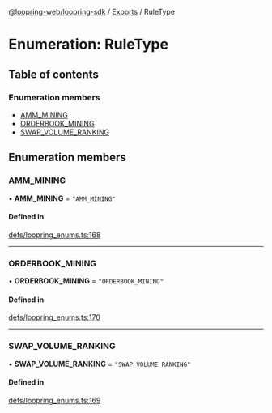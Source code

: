 [@loopring-web/loopring-sdk](../README.md) / [Exports](../modules.md) / RuleType

# Enumeration: RuleType

## Table of contents

### Enumeration members

- [AMM\_MINING](RuleType.md#amm_mining)
- [ORDERBOOK\_MINING](RuleType.md#orderbook_mining)
- [SWAP\_VOLUME\_RANKING](RuleType.md#swap_volume_ranking)

## Enumeration members

### AMM\_MINING

• **AMM\_MINING** = `"AMM_MINING"`

#### Defined in

[defs/loopring_enums.ts:168](https://github.com/Loopring/loopring_sdk/blob/1b21a8d/src/defs/loopring_enums.ts#L168)

___

### ORDERBOOK\_MINING

• **ORDERBOOK\_MINING** = `"ORDERBOOK_MINING"`

#### Defined in

[defs/loopring_enums.ts:170](https://github.com/Loopring/loopring_sdk/blob/1b21a8d/src/defs/loopring_enums.ts#L170)

___

### SWAP\_VOLUME\_RANKING

• **SWAP\_VOLUME\_RANKING** = `"SWAP_VOLUME_RANKING"`

#### Defined in

[defs/loopring_enums.ts:169](https://github.com/Loopring/loopring_sdk/blob/1b21a8d/src/defs/loopring_enums.ts#L169)
